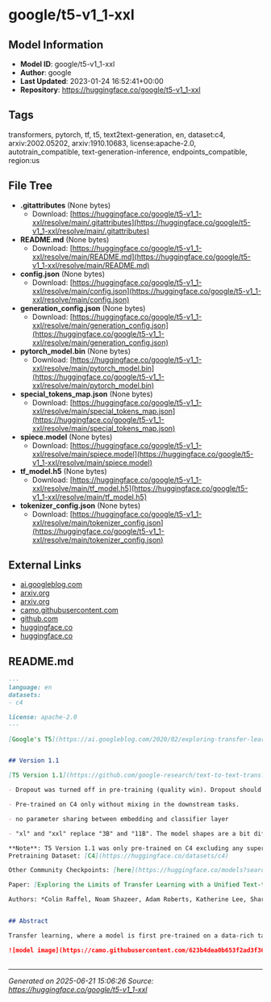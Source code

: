 # google/t5-v1_1-xxl

## Model Information

- **Model ID**: google/t5-v1_1-xxl
- **Author**: google
- **Last Updated**: 2023-01-24 16:52:41+00:00
- **Repository**: https://huggingface.co/google/t5-v1_1-xxl

## Tags

transformers, pytorch, tf, t5, text2text-generation, en, dataset:c4, arxiv:2002.05202, arxiv:1910.10683, license:apache-2.0, autotrain_compatible, text-generation-inference, endpoints_compatible, region:us

## File Tree

- **.gitattributes** (None bytes)
  - Download: [https://huggingface.co/google/t5-v1_1-xxl/resolve/main/.gitattributes](https://huggingface.co/google/t5-v1_1-xxl/resolve/main/.gitattributes)
- **README.md** (None bytes)
  - Download: [https://huggingface.co/google/t5-v1_1-xxl/resolve/main/README.md](https://huggingface.co/google/t5-v1_1-xxl/resolve/main/README.md)
- **config.json** (None bytes)
  - Download: [https://huggingface.co/google/t5-v1_1-xxl/resolve/main/config.json](https://huggingface.co/google/t5-v1_1-xxl/resolve/main/config.json)
- **generation_config.json** (None bytes)
  - Download: [https://huggingface.co/google/t5-v1_1-xxl/resolve/main/generation_config.json](https://huggingface.co/google/t5-v1_1-xxl/resolve/main/generation_config.json)
- **pytorch_model.bin** (None bytes)
  - Download: [https://huggingface.co/google/t5-v1_1-xxl/resolve/main/pytorch_model.bin](https://huggingface.co/google/t5-v1_1-xxl/resolve/main/pytorch_model.bin)
- **special_tokens_map.json** (None bytes)
  - Download: [https://huggingface.co/google/t5-v1_1-xxl/resolve/main/special_tokens_map.json](https://huggingface.co/google/t5-v1_1-xxl/resolve/main/special_tokens_map.json)
- **spiece.model** (None bytes)
  - Download: [https://huggingface.co/google/t5-v1_1-xxl/resolve/main/spiece.model](https://huggingface.co/google/t5-v1_1-xxl/resolve/main/spiece.model)
- **tf_model.h5** (None bytes)
  - Download: [https://huggingface.co/google/t5-v1_1-xxl/resolve/main/tf_model.h5](https://huggingface.co/google/t5-v1_1-xxl/resolve/main/tf_model.h5)
- **tokenizer_config.json** (None bytes)
  - Download: [https://huggingface.co/google/t5-v1_1-xxl/resolve/main/tokenizer_config.json](https://huggingface.co/google/t5-v1_1-xxl/resolve/main/tokenizer_config.json)


## External Links

- [ai.googleblog.com](https://ai.googleblog.com/2020/02/exploring-transfer-learning-with-t5.html)
- [arxiv.org](https://arxiv.org/abs/2002.05202)
- [arxiv.org](https://arxiv.org/pdf/1910.10683.pdf)
- [camo.githubusercontent.com](https://camo.githubusercontent.com/623b4dea0b653f2ad3f36c71ebfe749a677ac0a1/68747470733a2f2f6d69726f2e6d656469756d2e636f6d2f6d61782f343030362f312a44304a31674e51663876727255704b657944387750412e706e67)
- [github.com](https://github.com/google-research/text-to-text-transfer-transformer/blob/master/released_checkpoints.md#t511)
- [huggingface.co](https://huggingface.co/datasets/c4)
- [huggingface.co](https://huggingface.co/models?search=t5-v1_1)


## README.md

```markdown
---
language: en
datasets:
- c4

license: apache-2.0
---

[Google's T5](https://ai.googleblog.com/2020/02/exploring-transfer-learning-with-t5.html) Version 1.1


## Version 1.1

[T5 Version 1.1](https://github.com/google-research/text-to-text-transfer-transformer/blob/master/released_checkpoints.md#t511) includes the following improvements compared to the original T5 model- GEGLU activation in feed-forward hidden layer, rather than ReLU - see [here](https://arxiv.org/abs/2002.05202).

- Dropout was turned off in pre-training (quality win). Dropout should be re-enabled during fine-tuning.

- Pre-trained on C4 only without mixing in the downstream tasks.

- no parameter sharing between embedding and classifier layer

- "xl" and "xxl" replace "3B" and "11B". The model shapes are a bit different - larger `d_model` and smaller `num_heads` and `d_ff`.

**Note**: T5 Version 1.1 was only pre-trained on C4 excluding any supervised training. Therefore, this model has to be fine-tuned before it is useable on a downstream task.
Pretraining Dataset: [C4](https://huggingface.co/datasets/c4)

Other Community Checkpoints: [here](https://huggingface.co/models?search=t5-v1_1)

Paper: [Exploring the Limits of Transfer Learning with a Unified Text-to-Text Transformer](https://arxiv.org/pdf/1910.10683.pdf)

Authors: *Colin Raffel, Noam Shazeer, Adam Roberts, Katherine Lee, Sharan Narang, Michael Matena, Yanqi Zhou, Wei Li, Peter J. Liu* 


## Abstract

Transfer learning, where a model is first pre-trained on a data-rich task before being fine-tuned on a downstream task, has emerged as a powerful technique in natural language processing (NLP). The effectiveness of transfer learning has given rise to a diversity of approaches, methodology, and practice. In this paper, we explore the landscape of transfer learning techniques for NLP by introducing a unified framework that converts every language problem into a text-to-text format. Our systematic study compares pre-training objectives, architectures, unlabeled datasets, transfer approaches, and other factors on dozens of language understanding tasks. By combining the insights from our exploration with scale and our new “Colossal Clean Crawled Corpus”, we achieve state-of-the-art results on many benchmarks covering summarization, question answering, text classification, and more. To facilitate future work on transfer learning for NLP, we release our dataset, pre-trained models, and code.

![model image](https://camo.githubusercontent.com/623b4dea0b653f2ad3f36c71ebfe749a677ac0a1/68747470733a2f2f6d69726f2e6d656469756d2e636f6d2f6d61782f343030362f312a44304a31674e51663876727255704b657944387750412e706e67)
 
```


---

*Generated on 2025-06-21 15:06:26*
*Source: https://huggingface.co/google/t5-v1_1-xxl*
